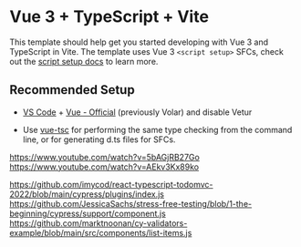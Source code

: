 # Vue 3 + TypeScript + Vite

This template should help get you started developing with Vue 3 and TypeScript in Vite. The template uses Vue 3 `<script setup>` SFCs, check out the [script setup docs](https://v3.vuejs.org/api/sfc-script-setup.html#sfc-script-setup) to learn more.

## Recommended Setup

- [VS Code](https://code.visualstudio.com/) + [Vue - Official](https://marketplace.visualstudio.com/items?itemName=Vue.volar) (previously Volar) and disable Vetur

- Use [vue-tsc](https://github.com/vuejs/language-tools/tree/master/packages/tsc) for performing the same type checking from the command line, or for generating d.ts files for SFCs.



https://www.youtube.com/watch?v=5bAGjRB27Go
https://www.youtube.com/watch?v=AEkv3Kx89ko

https://github.com/imycod/react-typescript-todomvc-2022/blob/main/cypress/plugins/index.js
https://github.com/JessicaSachs/stress-free-testing/blob/1-the-beginning/cypress/support/component.js
https://github.com/marktnoonan/cy-validators-example/blob/main/src/components/list-items.js